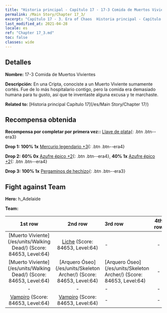 ```yaml
---
title: "Historia principal - Capítulo 17 - 17-3 Comida de Muertos Vivientes"
permalink: /Main Story/Chapter 17_3/
excerpt: "Capítulo 17 - 3. Era of Chaos  Historia principal - Capítulo 17_3. 17-3 Comida de Muertos Vivientes"
last_modified_at: 2021-04-28
locale: es
ref: "Chapter 17_3.md"
toc: false
classes: wide
---
```


## Detalles

 **Nombre:** 17-3 Comida de Muertos Vivientes

 **Descripción:** En una Cripta, conociste a un Muerto Viviente sumamente cortés. Fue de lo más hospitalario contigo, pero la comida era demasiado humana para tu gusto, así que te inventaste alguna excusa y te marchaste.

 **Related to:** [Historia principal Capítulo 17](/es/Main Story/Chapter 17/)

## Recompensa obtenida

 **Recompensa por completar por primera vez::** [Llave de plata](/ItemsES/con_693/){: .btn .btn--era3}

 **Drop 1:** **100% 1x** [Mercurio legendario +3](/ItemsES/mat_56/){: .btn .btn--era4}

 **Drop 2:** **60% 0x** [Azufre épico +2](/ItemsES/mat_50/){: .btn .btn--era4}, **40% 1x** [Azufre épico +2](/ItemsES/mat_50/){: .btn .btn--era4}

 **Drop 3:** **100% 1x** [Pergaminos de hechizo](/ItemsES/con_694/){: .btn .btn--era3}


## Fight against Team
 **Hero:** h_Adelaide

 **Team:**


  | 1st row | 2nd row | 3rd row | 4th row |
  |:----:|:----:|:----|:----:|
  | [Muerto Viviente](/es/units/Walking Dead/) (Score: 84653, Level:64)  | [Liche](/es/units/Lich/) (Score: 84653, Level:64)  | - | - |
  | [Muerto Viviente](/es/units/Walking Dead/) (Score: 84653, Level:64)  | [Arquero Óseo](/es/units/Skeleton Archer/) (Score: 84653, Level:64)  | [Arquero Óseo](/es/units/Skeleton Archer/) (Score: 84653, Level:64)  | - |
  | - | - | - | - |
  | [Vampiro](/es/units/Vampire/) (Score: 84653, Level:64)  | [Vampiro](/es/units/Vampire/) (Score: 84653, Level:64)  | - | - |


